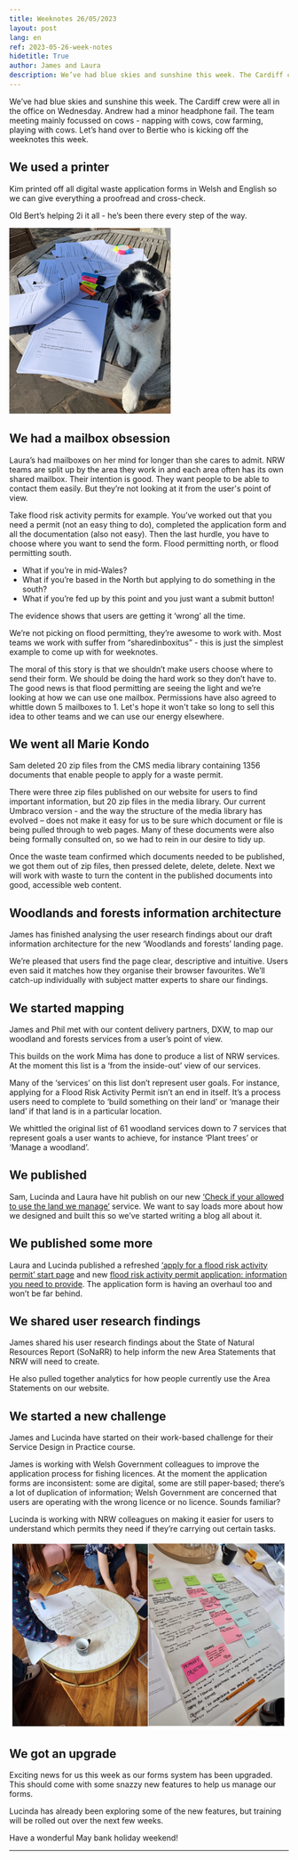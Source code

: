 ```yaml
---
title: Weeknotes 26/05/2023
layout: post
lang: en
ref: 2023-05-26-week-notes
hidetitle: True
author: James and Laura
description: We’ve had blue skies and sunshine this week. The Cardiff crew were all in the office on Wednesday. 
---
```


We’ve had blue skies and sunshine this week. The Cardiff crew were all in the office on Wednesday. Andrew had a minor headphone fail. The team meeting mainly focussed on cows - napping with cows, cow farming, playing with cows. 
Let’s hand over to Bertie who is kicking off the weeknotes this week.

## We used a printer

Kim printed off all digital waste application forms in Welsh and English so we can give everything a proofread and cross-check.

Old Bert’s helping 2i it all - he’s been there every step of the way.

![bert the cat managing the workload](https://github.com/nrw-digital/week-notes/blob/1681562a2aca5c573a36a2f96897bf5f5e425730/images/bert%20with%20papers.png?raw=true) 

## We had a mailbox obsession

Laura’s had mailboxes on her mind for longer than she cares to admit. NRW teams are split up by the area they work in and each area often has its own shared mailbox. Their intention is good. They want people to be able to contact them easily. But they’re not looking at it from the user's point of view.

Take flood risk activity permits for example. You’ve worked out that you need a permit (not an easy thing to do), completed the application form and all the documentation (also not easy). Then the last hurdle, you have to choose where you want to send the form. Flood permitting north, or flood permitting south. 

+ What if you’re in mid-Wales?
+ What if you’re based in the North but applying to do something in the south?
+ What if you’re fed up by this point and you just want a submit button!

The evidence shows that users are getting it ‘wrong’ all the time.

We’re not picking on flood permitting, they’re awesome to work with. Most teams we work with suffer from “sharedinboxitus” - this is just the simplest example to come up with for weeknotes.

The moral of this story is that we shouldn’t make users choose where to send their form. We should be doing the hard work so they don’t have to. 
The good news is that flood permitting are seeing the light and we’re looking at how we can use one mailbox. Permissions have also agreed to whittle down 5 mailboxes to 1. Let's hope it won't take so long to sell this idea to other teams and we can use our energy elsewhere.

## We went all Marie Kondo

Sam deleted 20 zip files from the CMS media library containing 1356 documents that enable people to apply for a waste permit.  

There were three zip files published on our website for users to find important information, but 20 zip files in the media library. Our current Umbraco version - and the way the structure of the media library has evolved – does not make it easy for us to be sure which document or file is being pulled through to web pages. Many of these documents were also being formally consulted on, so we had to rein in our desire to tidy up.

Once the waste team confirmed which documents needed to be published, we got them out of zip files, then pressed delete, delete, delete. Next we will work with waste to turn the content in the published documents into good, accessible web content. 

## Woodlands and forests information architecture

James has finished analysing the user research findings about our draft information architecture for the new ‘Woodlands and forests’ landing page.
 
We’re pleased that users find the page clear, descriptive and intuitive. Users even said it matches how they organise their browser favourites. 
We’ll catch-up individually with subject matter experts to share our findings. 


## We started mapping

James and Phil met with our content delivery partners, DXW, to map our woodland and forests services from a user’s point of view. 

This builds on the work Mima has done to produce a list of NRW services. At the moment this list is a ‘from the inside-out’ view of our services.

Many of the ‘services’ on this list don’t represent user goals. For instance, applying for a Flood Risk Activity Permit isn’t an end in itself. It’s a process users need to complete to ‘build something on their land’ or ‘manage their land’ if that land is in a particular location.  

We whittled the original list of 61 woodland services down to 7 services that represent goals a user wants to achieve, for instance ‘Plant trees’ or ‘Manage a woodland’.

## We published

Sam, Lucinda and Laura have hit publish on our new [‘Check if your allowed to use the land we manage’]( https://naturalresources.wales/permits-and-permissions/plan-an-event-activity-or-project-on-our-land/check-if-you-are-allowed-to-use-land-we-manage/?lang=en) service. We want to say loads more about how we designed and built this so we’ve started writing a blog all about it.

## We published some more

Laura and Lucinda published a refreshed [‘apply for a flood risk activity permit’ start page]( https://naturalresources.wales/permits-and-permissions/flood-risk-activity-permits/apply-for-a-new-bespoke-permit/?lang=en) and new [flood risk activity permit application: information you need to provide](https://naturalresources.wales/permits-and-permissions/flood-risk-activity-permits/flood-risk-activity-permit-application-frap-information-you-will-need-to-provide/?lang=en). The application form is having an overhaul too and won’t be far behind.

## We shared user research findings

James shared his user research findings about the State of Natural Resources Report (SoNaRR) to help inform the new Area Statements that NRW will need to create. 

He also pulled together analytics for how people currently use the Area Statements on our website.

## We started a new challenge

James and Lucinda have started on their work-based challenge for their Service Design in Practice course. 

James is working with Welsh Government colleagues to improve the application process for fishing licences. At the moment the application forms are inconsistent: some are digital, some are still paper-based; there’s a lot of duplication of information; Welsh Government are concerned that users are operating with the wrong licence or no licence. Sounds familiar? 

Lucinda is working with NRW colleagues on making it easier for users to understand which permits they need if they’re carrying out certain tasks.

![brainstorming](https://github.com/nrw-digital/week-notes/blob/36a656f9100b419c311a9ddefaa5ba13f194670f/images/brainstorm.png?raw=true) 


## We got an upgrade

Exciting news for us this week as our forms system has been upgraded. This should come with some snazzy new features to help us manage our forms.

Lucinda has already been exploring some of the new features, but training will be rolled out over the next few weeks.

Have a wonderful May bank holiday weekend!

---- 


